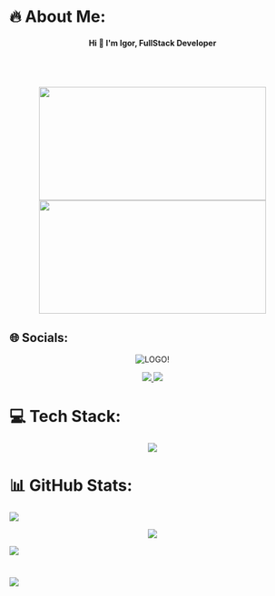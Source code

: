 # 🔥 About Me:
<div id="header" align="center">
<h4> Hi 👋 I'm Igor, FullStack Developer </h4>
</div>

<br>
<br>
<br>
<div id="header" align="center">
  <img src="https://media.giphy.com/media/ZY3W96Mvat8EFTCclA/giphy.gif" width="400" height="200"/>
  <img src="https://media.giphy.com/media/ZDTbix65Me1YDNLDF3/giphy.gif" width="400" height="200"/>
</div>

## 🌐 Socials:
<div id="socials" align="center">

  ![LOGO!](ajgorekDev.png)
  
  <a href="https://www.linkedin.com/in/ajgorek/">
    <img src="https://skillicons.dev/icons?i=linkedin" />
  </a>
  <a href="https://github.com/Ajgorek04">
    <img src="https://skillicons.dev/icons?i=github" />
  </a>

</div>

# 💻 Tech Stack:
<div id="techStack" align="center">
    <img src="https://skillicons.dev/icons?i=cpp,nextjs,react,js,html,css,sass,vite,github,git,netlify,mysql,linux,vscode" />
</div>

# 📊 GitHub Stats:
![](https://github-readme-stats.vercel.app/api?username=Ajgorek04&theme=highcontrast&hide_border=false&include_all_commits=false&count_private=false)

<div align="center">
  
  ![](https://github-readme-streak-stats.herokuapp.com/?user=Ajgorek04&theme=highcontrast&hide_border=false)

</div>

![](https://github-readme-stats.vercel.app/api/top-langs/?username=Ajgorek04&theme=highcontrast&hide_border=false&include_all_commits=false&count_private=false&layout=compact)

#
[![](https://visitcount.itsvg.in/api?id=Ajgorek04&icon=5&color=8)](https://visitcount.itsvg.in)

